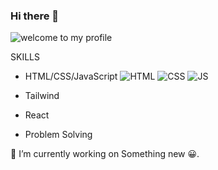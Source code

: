 ### Hi there 👋

<!--
**ManavJain01/ManavJain01** is a ✨ _special_ ✨ repository because its `README.md` (this file) appears on your GitHub profile.

Here are some ideas to get you started:

- 🔭 I’m currently working on MERN stack development.
- 🌱 I’m currently learning Node JS
- 👯 I’m looking to collaborate on ...
- 🤔 I’m looking for help with ...
- 💬 Ask me about ...
- 📫 How to reach me: ...
- 😄 Pronouns: ...
- ⚡ Fun fact: ...
-->
![welcome to my profile](https://github.com/ManavJain01/ManavJain01/assets/118716368/7ce1a8fb-4615-4e57-a5b2-db5f33eeee0d)

SKILLS
  * HTML/CSS/JavaScript ![HTML](https://github.com/ManavJain01/ManavJain01/assets/118716368/c6d46c59-6366-4fa8-9186-04f025ee263f) ![CSS](https://github.com/ManavJain01/ManavJain01/assets/118716368/c1fcff37-59e4-4265-b748-8d1030e8313c) ![JS](https://github.com/ManavJain01/ManavJain01/assets/118716368/3825a918-5ec3-4d8b-a25f-5b316aab1650)



  * Tailwind
  * React
  * Problem Solving

🔭 I’m currently working on Something new 😀.
